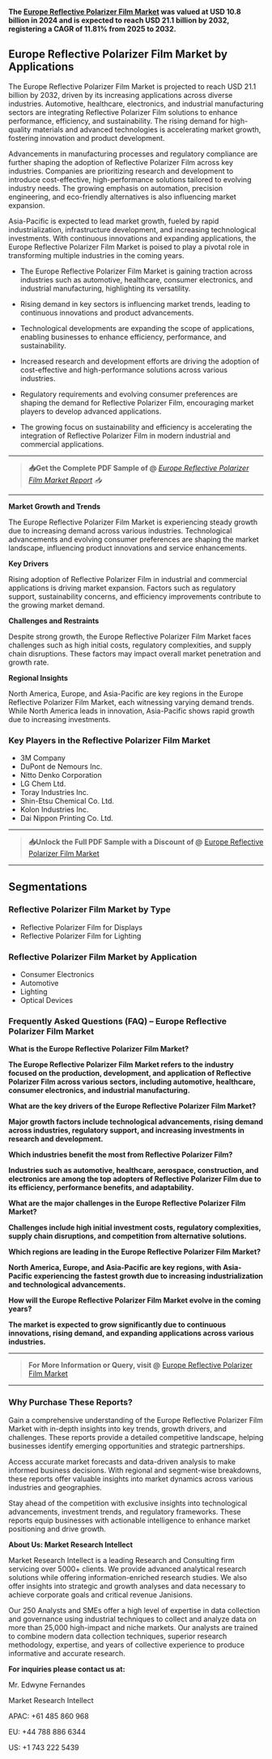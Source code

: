 <p><strong>The <a href="https://www.marketresearchintellect.com/download-sample/?rid=956110&amp;utm_source=Pulse-April-Europe&amp;utm_medium=852">Europe Reflective Polarizer Film Market</a> was valued at USD 10.8 billion in 2024 and is expected to reach USD 21.1 billion by 2032, registering a CAGR of 11.81% from 2025 to 2032.</strong></p><h2>Europe Reflective Polarizer Film Market by Applications&nbsp;</h2><p><p>The Europe Reflective Polarizer Film Market is projected to reach USD 21.1 billion by 2032, driven by its increasing applications across diverse industries. Automotive, healthcare, electronics, and industrial manufacturing sectors are integrating Reflective Polarizer Film solutions to enhance performance, efficiency, and sustainability. The rising demand for high-quality materials and advanced technologies is accelerating market growth, fostering innovation and product development.</p><p>Advancements in manufacturing processes and regulatory compliance are further shaping the adoption of Reflective Polarizer Film across key industries. Companies are prioritizing research and development to introduce cost-effective, high-performance solutions tailored to evolving industry needs. The growing emphasis on automation, precision engineering, and eco-friendly alternatives is also influencing market expansion.</p><p>Asia-Pacific is expected to lead market growth, fueled by rapid industrialization, infrastructure development, and increasing technological investments. With continuous innovations and expanding applications, the Europe Reflective Polarizer Film Market is poised to play a pivotal role in transforming multiple industries in the coming years.</p></p><ul><li><p>The Europe Reflective Polarizer Film Market is gaining traction across industries such as automotive, healthcare, consumer electronics, and industrial manufacturing, highlighting its versatility.</p></li><li><p>Rising demand in key sectors is influencing market trends, leading to continuous innovations and product advancements.</p></li><li><p>Technological developments are expanding the scope of applications, enabling businesses to enhance efficiency, performance, and sustainability.</p></li><li><p>Increased research and development efforts are driving the adoption of cost-effective and high-performance solutions across various industries.</p></li><li><p>Regulatory requirements and evolving consumer preferences are shaping the demand for Reflective Polarizer Film, encouraging market players to develop advanced applications.</p></li><li><p>The growing focus on sustainability and efficiency is accelerating the integration of Reflective Polarizer Film in modern industrial and commercial applications.</p></li></ul><hr /><blockquote><p><strong><span class="font-[700]">📥Get the Complete PDF Sample of @ </span></strong><em><span class="font-[700]"><a href="https://www.marketresearchintellect.com/download-sample/?rid=956110&amp;utm_source=Pulse-April-Europe&amp;utm_medium=852" target="_blank" data-tracking-control-name="article-ssr-frontend-pulse_little-text-block" data-tracking-will-navigate="" data-test-link="">Europe Reflective Polarizer Film Market Report</a>&nbsp;📥</span></em></p></blockquote><hr /><p class="" data-start="77" data-end="360"><strong data-start="77" data-end="105">Market Growth and Trends</strong></p><p class="" data-start="77" data-end="360">The Europe Reflective Polarizer Film Market is experiencing steady growth due to increasing demand across various industries. Technological advancements and evolving consumer preferences are shaping the market landscape, influencing product innovations and service enhancements.</p><p class="" data-start="362" data-end="606"><strong data-start="362" data-end="377">Key Drivers</strong></p><p class="" data-start="362" data-end="606">Rising adoption of Reflective Polarizer Film in industrial and commercial applications is driving market expansion. Factors such as regulatory support, sustainability concerns, and efficiency improvements contribute to the growing market demand.</p><p class="" data-start="608" data-end="849"><strong data-start="608" data-end="637">Challenges and Restraints</strong></p><p class="" data-start="608" data-end="849">Despite strong growth, the Europe Reflective Polarizer Film Market faces challenges such as high initial costs, regulatory complexities, and supply chain disruptions. These factors may impact overall market penetration and growth rate.</p><p class="" data-start="851" data-end="1095"><strong data-start="851" data-end="872">Regional Insights</strong></p><p class="" data-start="851" data-end="1095">North America, Europe, and Asia-Pacific are key regions in the Europe Reflective Polarizer Film Market, each witnessing varying demand trends. While North America leads in innovation, Asia-Pacific shows rapid growth due to increasing investments.</p><p><h3>Key Players in the Reflective Polarizer Film Market </h3><ul><li>3M Company</li><li> DuPont de Nemours Inc.</li><li> Nitto Denko Corporation</li><li> LG Chem Ltd.</li><li> Toray Industries Inc.</li><li> Shin-Etsu Chemical Co. Ltd.</li><li> Kolon Industries Inc.</li><li> Dai Nippon Printing Co. Ltd.</li></ul></p><hr /><blockquote><p><strong>📥Unlock the Full PDF Sample with a Discount of @</strong> <a href="https://www.marketresearchintellect.com/ask-for-discount/?rid=956110&amp;utm_source=Pulse-April-Europe&amp;utm_medium=852">Europe Reflective Polarizer Film Market</a></p></blockquote><hr /><p><h2>Segmentations</h2><h3>Reflective Polarizer Film Market by Type</h3><ul><li>Reflective Polarizer Film for Displays</li><li> Reflective Polarizer Film for Lighting</li></ul><h3>Reflective Polarizer Film Market by Application</h3><ul><li>Consumer Electronics</li><li> Automotive</li><li> Lighting</li><li> Optical Devices</li></ul></p><h3><strong>Frequently Asked Questions (FAQ) &ndash; Europe Reflective Polarizer Film Market</strong></h3><p><strong>What is the Europe Reflective Polarizer Film Market?</strong></p><p><strong>The Europe Reflective Polarizer Film Market refers to the industry focused on the production, development, and application of Reflective Polarizer Film across various sectors, including automotive, healthcare, consumer electronics, and industrial manufacturing.</strong></p><p><strong>What are the key drivers of the Europe Reflective Polarizer Film Market?</strong></p><p><strong>Major growth factors include technological advancements, rising demand across industries, regulatory support, and increasing investments in research and development.</strong></p><p><strong>Which industries benefit the most from Reflective Polarizer Film?</strong></p><p><strong>Industries such as automotive, healthcare, aerospace, construction, and electronics are among the top adopters of Reflective Polarizer Film due to its efficiency, performance benefits, and adaptability.</strong></p><p><strong>What are the major challenges in the Europe Reflective Polarizer Film Market?</strong></p><p><strong>Challenges include high initial investment costs, regulatory complexities, supply chain disruptions, and competition from alternative solutions.</strong></p><p><strong>Which regions are leading in the Europe Reflective Polarizer Film Market?</strong></p><p><strong>North America, Europe, and Asia-Pacific are key regions, with Asia-Pacific experiencing the fastest growth due to increasing industrialization and technological advancements.</strong></p><p><strong>How will the Europe Reflective Polarizer Film Market evolve in the coming years?</strong></p><p><strong>The market is expected to grow significantly due to continuous innovations, rising demand, and expanding applications across various industries.</strong></p><hr /><blockquote><p><span class="font-[700]"><strong>For More Information or Query, visit&nbsp;@</strong>&nbsp;</span><span class="font-[700]"><a href="https://www.marketresearchintellect.com/product/global-reflective-polarizer-film-market/?utm_source=Linkedin&utm_medium=852" target="_blank" data-tracking-control-name="article-ssr-frontend-pulse_little-text-block" data-tracking-will-navigate="" data-test-link="">Europe Reflective Polarizer Film Market</a></span></p></blockquote><hr /><h3><strong data-start="0" data-end="31">Why Purchase These Reports?</strong></h3><p class="" data-start="35" data-end="297">Gain a comprehensive understanding of the Europe Reflective Polarizer Film Market with in-depth insights into key trends, growth drivers, and challenges. These reports provide a detailed competitive landscape, helping businesses identify emerging opportunities and strategic partnerships.</p><p class="" data-start="299" data-end="540">Access accurate market forecasts and data-driven analysis to make informed business decisions. With regional and segment-wise breakdowns, these reports offer valuable insights into market dynamics across various industries and geographies.</p><p class="" data-start="542" data-end="784">Stay ahead of the competition with exclusive insights into technological advancements, investment trends, and regulatory frameworks. These reports equip businesses with actionable intelligence to enhance market positioning and drive growth.</p><p><strong><span class="font-[700]">About Us: Market Research Intellect</span></strong></p><p><span class="">Market Research Intellect is a leading Research and Consulting firm servicing over 5000+ clients. We provide advanced analytical research solutions while offering information-enriched research studies.&nbsp;</span>We also offer insights into strategic and growth analyses and data necessary to achieve corporate goals and critical revenue Janisions.</p><p><span class="">Our 250 Analysts and SMEs offer a high level of expertise in data collection and governance using industrial techniques to collect and analyze data on more than 25,000 high-impact and niche markets. Our analysts are trained to combine modern data collection techniques, superior research methodology, expertise, and years of collective experience to produce informative and accurate research.</span></p><p><strong>For inquiries please contact us at:</strong></p><p>Mr. Edwyne Fernandes</p><p>Market Research Intellect</p><p>APAC: +61 485 860 968</p><p>EU: +44 788 886 6344</p><p>US: +1 743 222 5439</p>